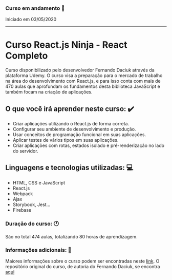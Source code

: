 ### Curso em andamento :calendar:

Iniciado em 03/05/2020

<hr>

# Curso React.js Ninja - React Completo

Curso disponibilizado pelo desenvolvedor <a hrfe="https://github.com/fdaciuk">Fernando Daciuk</a> através da plataforma Udemy. O curso visa a preparação para o mercado de trabalho na área do desenvolvimento com React.js, e para isso conta com mais de 470 aulas que aprofundam os fundamentos desta biblioteca JavaScript e também focam na criação de aplicações.

## O que você irá aprender neste curso: :heavy_check_mark:
<ul>
  <li>Criar aplicações utilizando o React.js de forma correta.</li>
  <li>Configurar seu ambiente de desenvolvimento e produção.</li>
  <li>Usar conceitos de programação funcional em suas aplicações.</li>
  <li>Aplicar testes de vários tipos em suas aplicações.</li>
  <li>Criar aplicações com rotas, estados isolado e pré-renderização no lado do servidor.</li>
</ul>

## Linguagens e tecnologias utilizadas: :computer:

<ul>
  <li> HTML, CSS e JavaScript </li>
  <li> React.js </li>
  <li> Webpack </li>
  <li> Ajax </li>
  <li> Storybook, Jest... </li>
  <li> Firebase </li>
</ul>

### Duração do curso: :clock1:

São no total 474 aulas, totalizando 80 horas de aprendizagem.

### Informações adicionais: :pencil:

Maiores informações sobre o curso podem ser encontradas neste <a href="https://www.udemy.com/course/curso-reactjs-ninja/">link</a>. O repositório original do curso, de autoria do Fernando Daciuk, se encontra <a href="https://github.com/da2k/curso-reactjs-ninja">aqui</a>
